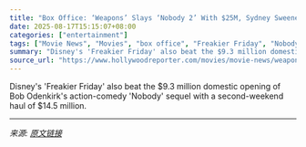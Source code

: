 ```yaml
---
title: "Box Office: ‘Weapons’ Slays ‘Nobody 2’ With $25M, Sydney Sweeney’s ‘Americana’ Drops $500K Bomb"
date: 2025-08-17T15:15:07+08:00
categories: ["entertainment"]
tags: ["Movie News", "Movies", "box office", "Freakier Friday", "Nobody 2", "Sydney Sweeney", "Weapons"]
summary: "Disney's 'Freakier Friday' also beat the $9.3 million domestic opening of Bob Odenkirk's action-comedy 'Nobody' sequel with a second-weekend haul of $14.5 million."
source_url: "https://www.hollywoodreporter.com/movies/movie-news/weapons-box-office-nobody-2-highest-to-lowest-1236346020/"
---
```


Disney's 'Freakier Friday' also beat the $9.3 million domestic opening of Bob Odenkirk's action-comedy 'Nobody' sequel with a second-weekend haul of $14.5 million.

---

*来源: [原文链接](https://www.hollywoodreporter.com/movies/movie-news/weapons-box-office-nobody-2-highest-to-lowest-1236346020/)*
